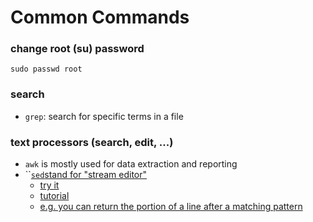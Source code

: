 # Common Commands

### change root (su) password

```
sudo passwd root
```

### search

* `grep`: search for specific terms in a file

### text processors (search, edit, ...)

* `awk` is mostly used for data extraction and reporting
* ``[`sed`stand for "stream editor"](sed.md)
  * [try it](https://sed.js.org/)
  * [tutorial](https://www.grymoire.com/Unix/Sed.html)
  * [e.g. you can return the portion of a line after a matching pattern](https://unix.stackexchange.com/questions/24140/return-only-the-portion-of-a-line-after-a-matching-pattern)
